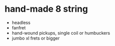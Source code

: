 # hand-made 8 string

- headless
- fanfret
- hand-wound pickups, single coil or humbuckers
- jumbo xl frets or bigger
